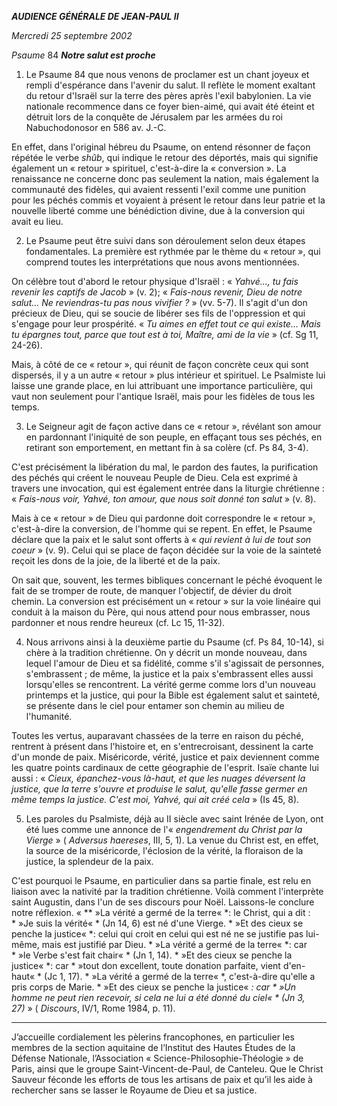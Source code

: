 ***AUDIENCE GÉNÉRALE DE JEAN-PAUL II***

*Mercredi 25 septembre 2002*

*Psaume* 84 ***Notre salut est proche***

1. Le Psaume 84 que nous venons de proclamer est un chant joyeux et rempli d'espérance dans l'avenir du salut. Il reflète le moment exaltant du retour d'Israël sur la terre des pères après l'exil babylonien. La vie nationale recommence dans ce foyer bien-aimé, qui avait été éteint et détruit lors de la conquête de Jérusalem par les armées du roi Nabuchodonosor en 586 av. J.-C.

En effet, dans l'original hébreu du Psaume, on entend résonner de façon répétée le verbe *shûb*, qui indique le retour des déportés, mais qui signifie également un « retour » spirituel, c'est-à-dire la « conversion ». La renaissance ne concerne donc pas seulement la nation, mais également la communauté des fidèles, qui avaient ressenti l'exil comme une punition pour les péchés commis et voyaient à présent le retour dans leur patrie et la nouvelle liberté comme une bénédiction divine, due à la conversion qui avait eu lieu.

2. Le Psaume peut être suivi dans son déroulement selon deux étapes fondamentales. La première est rythmée par le thème du « retour », qui comprend toutes les interprétations que nous avons mentionnées.

On célèbre tout d'abord le retour physique d'Israël : « *Yahvé..., tu fais revenir les captifs de Jacob* » (v. 2); « *Fais-nous revenir, Dieu de notre salut... Ne reviendras-tu pas nous vivifier ?* » (vv. 5-7). Il s'agit d'un don précieux de Dieu, qui se soucie de libérer ses fils de l'oppression et qui s'engage pour leur prospérité. « *Tu aimes en effet tout ce qui existe... Mais tu épargnes tout, parce que tout est à toi, Maître, ami de la vie* » (cf. Sg 11, 24-26).

Mais, à côté de ce « retour », qui réunit de façon concrète ceux qui sont dispersés, il y a un autre « retour » plus intérieur et spirituel. Le Psalmiste lui laisse une grande place, en lui attribuant une importance particulière, qui vaut non seulement pour l'antique Israël, mais pour les fidèles de tous les temps.

3. Le Seigneur agit de façon active dans ce « retour », révélant son amour en pardonnant l'iniquité de son peuple, en effaçant tous ses péchés, en retirant son emportement, en mettant fin à sa colère (cf. Ps 84, 3-4).

C'est précisément la libération du mal, le pardon des fautes, la purification des péchés qui créent le nouveau Peuple de Dieu. Cela est exprimé à travers une invocation, qui est également entrée dans la liturgie chrétienne : « *Fais-nous voir, Yahvé, ton amour, que nous soit donné ton salut* » (v. 8).

Mais à ce « retour » de Dieu qui pardonne doit correspondre le « retour », c'est-à-dire la conversion, de l'homme qui se repent. En effet, le Psaume déclare que la paix et le salut sont offerts à « *qui revient à lui de tout son coeur* » (v. 9). Celui qui se place de façon décidée sur la voie de la sainteté reçoit les dons de la joie, de la liberté et de la paix.

On sait que, souvent, les termes bibliques concernant le péché évoquent le fait de se tromper de route, de manquer l'objectif, de dévier du droit chemin. La conversion est précisément un « retour » sur la voie linéaire qui conduit à la maison du Père, qui nous attend pour nous embrasser, nous pardonner et nous rendre heureux (cf. Lc 15, 11-32).

4. Nous arrivons ainsi à la deuxième partie du Psaume (cf. Ps 84, 10-14), si chère à la tradition chrétienne. On y décrit un monde nouveau, dans lequel l'amour de Dieu et sa fidélité, comme s'il s'agissait de personnes, s'embrassent ; de même, la justice et la paix s'embrassent elles aussi lorsqu'elles se rencontrent. La vérité germe comme lors d'un nouveau printemps et la justice, qui pour la Bible est également salut et sainteté, se présente dans le ciel pour entamer son chemin au milieu de l'humanité.

Toutes les vertus, auparavant chassées de la terre en raison du péché, rentrent à présent dans l'histoire et, en s'entrecroisant, dessinent la carte d'un monde de paix. Miséricorde, vérité, justice et paix deviennent comme les quatre points cardinaux de cette géographie de l'esprit. Isaïe chante lui aussi : « *Cieux, épanchez-vous là-haut, et que les nuages déversent la justice, que la terre s'ouvre et produise le salut, qu'elle fasse germer en même temps la justice. C'est moi, Yahvé, qui ait créé cela* » (Is 45, 8).

5. Les paroles du Psalmiste, déjà au II siècle avec saint Irénée de Lyon, ont été lues comme une annonce de l'« *engendrement du Christ par la Vierge* » ( *Adversus haereses*, III, 5, 1). La venue du Christ est, en effet, la source de la miséricorde, l'éclosion de la vérité, la floraison de la justice, la splendeur de la paix.

C'est pourquoi le Psaume, en particulier dans sa partie finale, est relu en liaison avec la nativité par la tradition chrétienne. Voilà comment l'interprète saint Augustin, dans l'un de ses discours pour Noël. Laissons-le conclure notre réflexion. « ** »La vérité a germé de la terre« *: le Christ, qui a dit : * »Je suis la vérité« * (Jn 14, 6) est né d'une Vierge. * »Et des cieux se penche la justice« *: celui qui croit en celui qui est né ne se justifie pas lui-même, mais est justifié par Dieu. * »La vérité a germé de la terre« *: car * »le Verbe s'est fait chair« * (Jn 1, 14). * »Et des cieux se penche la justice« *: car * »tout don excellent, toute donation parfaite, vient d'en-haut« * (Jc 1, 17). * »La vérité a germé de la terre« *, c'est-à-dire qu'elle a pris corps de Marie. * »Et des cieux se penche la justice« *: car * »Un homme ne peut rien recevoir, si cela ne lui a été donné du ciel« * (Jn 3, 27)* » ( *Discours*, IV/1, Rome 1984, p. 11).

***

J’accueille cordialement les pèlerins francophones, en particulier les membres de la section aquitaine de l’Institut des Hautes Études de la Défense Nationale, l’Association « Science-Philosophie-Théologie » de Paris, ainsi que le groupe Saint-Vincent-de-Paul, de Canteleu. Que le Christ Sauveur féconde les efforts de tous les artisans de paix et qu’il les aide à rechercher sans se lasser le Royaume de Dieu et sa justice.